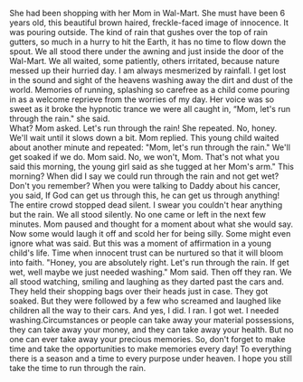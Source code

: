 She had been shopping with her Mom in Wal-Mart. 
She must have been 6 years old, this beautiful brown haired, freckle-faced image of innocence. 
It was pouring outside. 
The kind of rain that gushes over the top of rain gutters, 
so much in a hurry to hit the Earth, 
it has no time to flow down the spout.
We all stood there under the awning and just inside the door of the Wal-Mart. 
We all waited, some patiently, 
others irritated, because nature messed up their hurried day. 
I am always mesmerized by rainfall. 
I get lost in the sound and sight of the heavens washing away the dirt and dust of the world. 
Memories of running, splashing so carefree as a child come pouring in as a welcome reprieve from the worries of my day.
Her voice was so sweet as it broke the hypnotic trance we were all caught in, 
“Mom, let's run through the rain." she said.         
What? Mom asked.
Let's run through the rain! She repeated.
No, honey. 
We'll wait until it slows down a bit.
Mom replied.
This young child waited about another minute and repeated: "Mom, let's run through the rain."
We'll get soaked if we do. 
Mom said.
No, we won't, Mom. 
That's not what you said this morning, 
the young girl said as she tugged at her Mom's arm."
This morning? 
When did I say we could run through the rain and not get wet?
Don't you remember? 
When you were talking to Daddy about his cancer, 
you said, 
If God can get us through this, 
he can get us through anything!
The entire crowd stopped dead silent. 
I swear you couldn't hear anything but the rain. 
We all stood silently. 
No one came or left in the next few minutes. 
Mom paused and thought for a moment about what she would say.
Now some would laugh it off and scold her for being silly. 
Some might even ignore what was said. 
But this was a moment of affirmation in a young child's life. 
Time when innocent trust can be nurtured so that it will bloom into faith. 
"Honey, you are absolutely right. 
Let's run through the rain. 
If get wet, well maybe we just needed washing." 
Mom said. Then off they ran.
We all stood watching, 
smiling and laughing as they darted past the cars and. 
They held their shopping bags over their heads just in case. 
They got soaked. 
But they were followed by a few who screamed and laughed like children all the way to their cars. 
And yes, I did. I ran. I got wet. 
I needed washing.Circumstances or people can take away your material possessions, 
they can take away your money, and they can take away your health. 
But no one can ever take away your precious memories. 
So, don't forget to make time and take the opportunities to make memories every day!
To everything there is a season and a time to every purpose under heaven. 
I hope you still take the time to run through the rain.